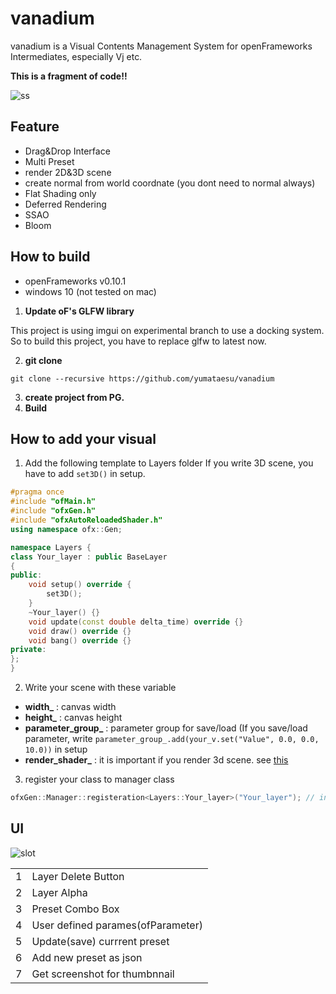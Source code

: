 # vanadium
vanadium is a Visual Contents Management System for openFrameworks Intermediates, especially Vj etc.

<b>This is a fragment of code!!</b>


![ss](https://github.com/yumataesu/vanadium/blob/master/docs/ss.png)


## Feature
* Drag&Drop Interface
* Multi Preset
* render 2D&3D scene
* create normal from world coordnate (you dont need to normal always)
* Flat Shading only
* Deferred Rendering
* SSAO
* Bloom


## How to build

* openFrameworks v0.10.1
* windows 10 (not tested on mac)

1. <b>Update oF's GLFW library</b>

 This project is using imgui on experimental branch to use a docking system.
So to build this project, you have to replace glfw to latest now.

2. <b>git clone</b>
```
git clone --recursive https://github.com/yumataesu/vanadium
```

3. <b>create project from PG.</b>
4. <b>Build</b>

## How to add your visual
1. Add the following template to Layers folder
If you write 3D scene, you have to add `set3D()` in setup.

```C++
#pragma once
#include "ofMain.h"
#include "ofxGen.h"
#include "ofxAutoReloadedShader.h"
using namespace ofx::Gen;

namespace Layers {
class Your_layer : public BaseLayer
{
public:
	void setup() override {
		set3D();
	}
	~Your_layer() {}
	void update(const double delta_time) override {}
	void draw() override {}
	void bang() override {}
private:
};
}
```

2. Write your scene with these variable
* <b>width_</b> : canvas width
* <b>height_</b> : canvas height
* <b>parameter_group_</b> : parameter group for save/load
   (If you save/load parameter, write `parameter_group_.add(your_v.set("Value", 0.0, 0.0, 10.0))` in setup 
* <b>render_shader_</b> : it is important if you render 3d scene. see [this](https://github.com/yumataesu/vanadium/blob/master/src/Layers/Layer05_3d.h)


3. register your class to manager class

```C++
ofxGen::Manager::registeration<Layers::Your_layer>("Your_layer"); // in ofApp::setup

```


## UI


<div style="text-align: left;">
	
![slot](https://github.com/yumataesu/vanadium/blob/master/docs/slot2.png)

</div>


<div style="text-align: right;">
	
|   |   |
|--:|---|
| 1  | Layer Delete Button  |
|  2 |  Layer Alpha |
|  3 | Preset Combo Box  |
|  4 | User defined parames(ofParameter)  |
|  5 |  Update(save) currrent preset |
|  6 |  Add new preset as json |
|  7 |  Get screenshot for thumbnnail |
	
</div>
